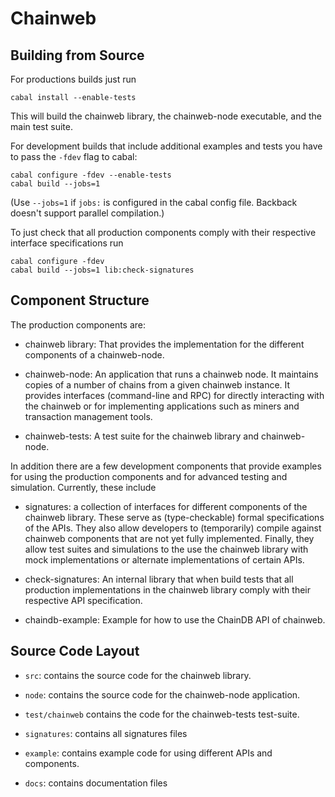 # Chainweb

## Building from Source

For productions builds just run

```
cabal install --enable-tests
```

This will build the chainweb library, the chainweb-node executable, and the main
test suite.

For development builds that include additional examples and tests you have to
pass the `-fdev` flag to cabal:

```
cabal configure -fdev --enable-tests
cabal build --jobs=1
```

(Use `--jobs=1` if `jobs:` is configured in the cabal config file. Backback doesn't
support parallel compilation.)

To just check that all production components comply with their respective
interface specifications run

```
cabal configure -fdev
cabal build --jobs=1 lib:check-signatures
```

## Component Structure

The production components are:

*   chainweb library: That provides the implementation for the different
    components of a chainweb-node.

*   chainweb-node: An application that runs a chainweb node. It maintains copies
    of a number of chains from a given chainweb instance. It provides interfaces
    (command-line and RPC) for directly interacting with the chainweb or for
    implementing applications such as miners and transaction management tools.

*   chainweb-tests: A test suite for the chainweb library and chainweb-node.

In addition there are a few development components that provide examples for
using the production components and for advanced testing and simulation.
Currently, these include

*   signatures: a collection of interfaces for different components of the
    chainweb library. These serve as (type-checkable) formal specifications of
    the APIs. They also allow developers to (temporarily) compile against
    chainweb components that are not yet fully implemented. Finally, they allow
    test suites and simulations to the use the chainweb library with mock
    implementations or alternate implementations of certain APIs.

*   check-signatures: An internal library that when build tests that all
    production implementations in the chainweb library comply with their
    respective API specification.

*  chaindb-example: Example for how to use the ChainDB API of chainweb.

## Source Code Layout

*   `src`: contains the source code for the chainweb library.
*   `node`: contains the source code for the chainweb-node application.
*   `test/chainweb` contains the code for the chainweb-tests test-suite.

*   `signatures`: contains all signatures files
*   `example`: contains example code for using different APIs and components.

*   `docs`: contains documentation files

